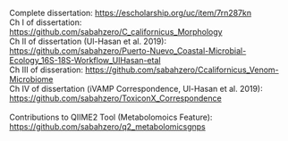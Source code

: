 Complete dissertation: https://escholarship.org/uc/item/7rn287kn <br/>
Ch I of dissertation: https://github.com/sabahzero/C_californicus_Morphology <br/>
Ch II of dissertation (Ul-Hasan et al. 2019): https://github.com/sabahzero/Puerto-Nuevo_Coastal-Microbial-Ecology_16S-18S-Workflow_UlHasan-etal <br/>
Ch III of disseration: https://github.com/sabahzero/Ccalifornicus_Venom-Microbiome <br/>
Ch IV of dissertation (iVAMP Correspondence, Ul-Hasan et al. 2019): https://github.com/sabahzero/ToxiconX_Correspondence <br/>
<br/>
Contributions to QIIME2 Tool (Metabolomoics Feature): https://github.com/sabahzero/q2_metabolomicsgnps
